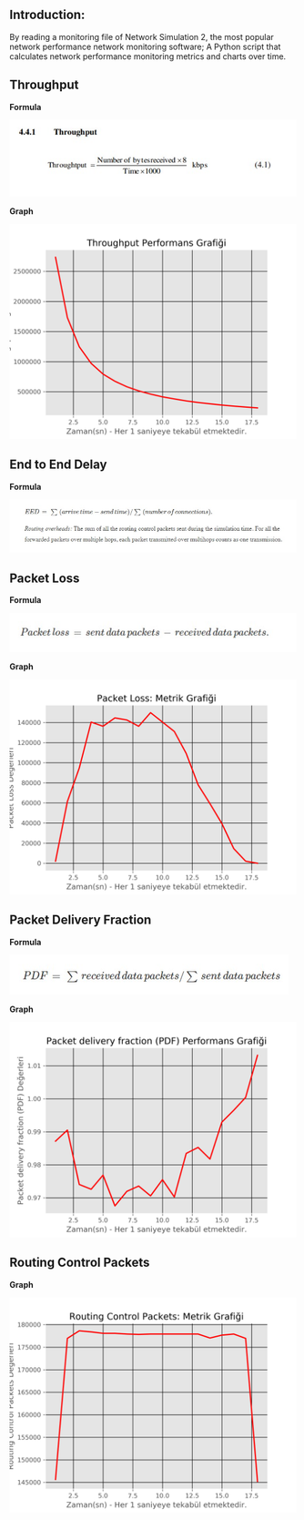 ## Introduction:

By reading a monitoring file of Network Simulation 2, the most popular network performance network monitoring software; A Python script that calculates network performance monitoring metrics and charts over time.

## Throughput

**Formula**

![analysis_network_performance_metrics formul](https://github.com/sabrierayozbek/analysis_network_performance_metrics/blob/master/Throughput/formul.png)

**Graph**

![analysis_network_performance_metrics graph](https://github.com/sabrierayozbek/analysis_network_performance_metrics/blob/master/Throughput/grafik.png)

## End to End Delay

**Formula**

![analysis_network_performance_metrics formul](https://github.com/sabrierayozbek/analysis_network_performance_metrics/blob/master/EDD/formul.png)

## Packet Loss

**Formula**

![analysis_network_performance_metrics formul](https://github.com/sabrierayozbek/analysis_network_performance_metrics/blob/master/PL/formul.png)

**Graph**

![analysis_network_performance_metrics graph](https://github.com/sabrierayozbek/analysis_network_performance_metrics/blob/master/PL/grafik.png)

## Packet Delivery Fraction

**Formula**

![analysis_network_performance_metrics formul](https://github.com/sabrierayozbek/analysis_network_performance_metrics/blob/master/PDF/formul.png)

**Graph**

![analysis_network_performance_metrics graph](https://github.com/sabrierayozbek/analysis_network_performance_metrics/blob/master/PDF/grafik.png)

## Routing Control Packets

**Graph**

![analysis_network_performance_metrics graph](https://github.com/sabrierayozbek/analysis_network_performance_metrics/blob/master/RCP/grafik.png)
